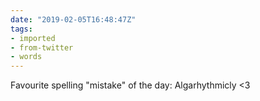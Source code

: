 ```yaml
---
date: "2019-02-05T16:48:47Z"
tags:
- imported
- from-twitter
- words
---
```

Favourite spelling "mistake" of the day: Algarhythmicly &lt;3
